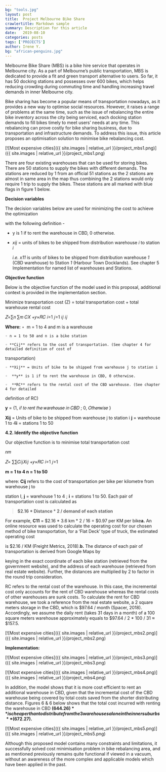 ```yaml
---
bg: "tools.jpg"
layout: post
title:  Project Melbourne Bike Share
crawlertitle: Markdown sample
summary: Description for this article
date:   2019-08-10
categories: posts
tags: ['PROJECTS']
author: Irene Y.
bg: "african-penguins.jpg"
---
```



Melbourne Bike Share (MBS) is a bike hire service that operates in Melbourne city. As a part of Melbourne’s public transportation, MBS is dedicated to provide a fit and green transport alternative to users. So far, it has 50 docking stations and possesses over 600 bikes, which helps reducing crowding during commuting time and handling increasing travel demands in inner Melbourne city.

Bike sharing has become a popular means of transportation nowadays, as it provides a new way to optimise social resources. However, it raises a range of problems at the same time, such as the issue of rebalancing the entire bike inventory across the city being serviced, each docking station demands to fill bikes timely to meet users’ needs at any time. This rebalancing can prove costly for bike sharing business, due to transportation and infrastructure demands. To address this issue, this article proposes an optimisation solution to minimise bike rebalancing cost.

[![Most expensive cities]({{ site.images | relative_url }}/project_mbs1.png)]({{ site.images | relative_url }}/project_mbs1.png)

There are four existing warehouses that can be used for storing bikes. There are 50 stations to supply the bikes with different demands. The stations are reduced by 1 from an official 51 stations as the 2 stations are almost in same area in the map thus combining the 2 stations would only require 1 trip to supply the bikes. These stations are all marked with blue flags in figure 1 below.

**Decision variables**

The decision variables below are used for minimizing the cost to achieve the optimization

with the following definition -

- y is 1 if to rent the warehouse in CBD, 0 otherwise.
- *xij* = units of bikes to be shipped from distribution warehouse *i* to station *i*

    *i.e. x11* is units of bikes to be shipped from distribution warehouse *1* (CBD warehouse) to
    Station *1* (Harbour Town Docklands). See chapter 5 Implementation for named list of
    warehouses and Stations.

**Objective function**

Below is the objective function of the model used in this proposal, additional context is
provided in the implementation section.

Minimize transportation cost (Z) = total transportation cost + total warehouse rental cost

𝑍=∑𝑛 ∑𝑚 𝐶𝑋 +𝑦×𝑅𝐶
𝑖=1 𝑗=1 𝑖𝑗 𝑖𝑗

**Where:**
    ◦  m = 1 to 4 and m is a warehouse

    ◦ n = 1 to 50 and n is a bike station

    ◦ **Cij** refers to the cost of transportation. (See chapter 4 for detailed definition of cost of

transportation)

    ◦ **Xij** = Units of bike to be shipped from warehouse j to station i

    ◦  **y** is 1 if to rent the warehouse in CBD, 0 otherwise.

    ◦  **RC** refers to the rental cost of the CBD warehouse. (See chapter 4 for detailed

definition of RC)

**y** = {1, 𝑖𝑓 𝑡𝑜 𝑟𝑒𝑛𝑡 𝑡h𝑒 𝑤𝑎𝑟𝑒h𝑜𝑢𝑠𝑒 𝑖𝑛 𝐶𝐵𝐷 ; 0, 𝑂𝑡h𝑒𝑟𝑤𝑖𝑠𝑒 }

**Xij** = Units of bike to be shipped from warehouse j to station i
**j** = warehouse 1 to 4**i** = stations 1 to 50

**4.2. Identify the objective function**

Our objective function is to minimise total transportation cost

𝑛𝑚

𝑍= ∑∑𝐶𝑖𝑗𝑋𝑖𝑗 +𝑦×𝑅𝐶
𝑖=1 𝑗=1

**m = 1 to 4
n = 1 to 50**

where:
**Cij** refers to the cost of transportation per bike per kilometre from warehouse j to

station I, **j** = warehouse 1 to 4 ; **i** = stations 1 to 50. Each pair of transportation cost is
calculated as

> **$2.16 * Distance * 2 / demand of each station**

For example, **C11** = $2.16 * 3.6 km * 2 / 16 = $0.97 per KM per bike**a.** An online resource was used to calculate the operating cost for our chosen method
of bike transportation, for a ‘Flat Deck’ type of truck, the estimated operating cost

is $2.16 / KM (Freight Metrics, 2018).**b.** The distance of each pair of transportation is derived from Google Maps by

keying in the exact coordinate of each bike station (retrieved from the government
website), and the address of each warehouse (retrieved from real estate website).
Further, the distances are multiplied by 2 to factor in the round trip consideration.

RC refers to the rental cost of the warehouse. In this case, the incremental cost only accounts for the rent of CBD warehouse whereas the rental costs of other warehouses are sunk costs. To calculate the rent for CBD warehouse, we took a reference from the real estate website, a 2 square meters storage in the CBD, which is $97.64 / month (Spacer, 2018). Accordingly, we assume the daily rent (takes 31 days in a month) of a 100 square meters warehouse approximately equals to $97.64 / 2 * 100 / 31 ≈ $157.5.

[![Most expensive cities]({{ site.images | relative_url }}/project_mbs2.png)]({{ site.images | relative_url }}/project_mbs2.png)

**Implementation:**

[![Most expensive cities]({{ site.images | relative_url }}/project_mbs3.png)]({{ site.images | relative_url }}/project_mbs3.png)

[![Most expensive cities]({{ site.images | relative_url }}/project_mbs4.png)]({{ site.images | relative_url }}/project_mbs4.png)

In addition, the model shows that it is more cost efficient to rent an additional
warehouse in CBD, given that the incremental cost of the CBD warehouse being
covered by total costs saved from the shorter distributing distance. Figures 6 & 6
below shows that the total cost incurred with renting the warehouse in CBD **($644.26)**
is cheaper than to distribute from the 3 warehouses alone in the inner suburbs
**($672.27).**

[![Most expensive cities]({{ site.images | relative_url }}/project_mbs5.png)]({{ site.images | relative_url }}/project_mbs5.png)

Although this proposed model contains many constraints and limitations, it successfully solved cost minimisation problem in bike rebalancing area, and as mentioned previously remains quite functional if viewed in a vacuum, without an awareness of the more complex and applicable models which have been applied in the past.